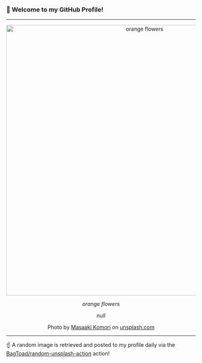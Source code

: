 ### 👋 Welcome to my GitHub Profile!

----

<div align="center">
  <img width="720" src="https://images.unsplash.com/photo-1521208916306-71fce562015a?crop=entropy&cs=tinysrgb&fit=max&fm=jpg&ixid=M3w1NTI0OTR8MHwxfHJhbmRvbXx8fHx8fHx8fDE3MTQ1NDM4MjZ8&ixlib=rb-4.0.3&q=80&w=1080" alt="orange flowers">
  
  <em>orange flowers</em>
  
  <em>null</em>
  
  Photo by [Masaaki Komori](null) on [unsplash.com](https://unsplash.com/)
</div>

----

☝️ A random image is retrieved and posted to my profile daily via the [BagToad/random-unsplash-action](https://github.com/BagToad/random-unsplash-action) action!
